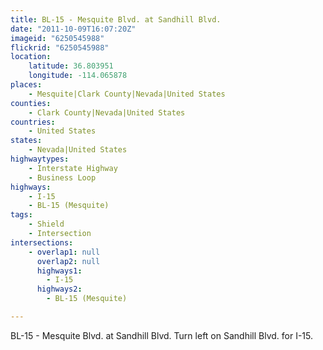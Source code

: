 ```yaml
---
title: BL-15 - Mesquite Blvd. at Sandhill Blvd.
date: "2011-10-09T16:07:20Z"
imageid: "6250545988"
flickrid: "6250545988"
location:
    latitude: 36.803951
    longitude: -114.065878
places:
    - Mesquite|Clark County|Nevada|United States
counties:
    - Clark County|Nevada|United States
countries:
    - United States
states:
    - Nevada|United States
highwaytypes:
    - Interstate Highway
    - Business Loop
highways:
    - I-15
    - BL-15 (Mesquite)
tags:
    - Shield
    - Intersection
intersections:
    - overlap1: null
      overlap2: null
      highways1:
        - I-15
      highways2:
        - BL-15 (Mesquite)

---
```

BL-15 - Mesquite Blvd. at Sandhill Blvd.  Turn left on Sandhill Blvd. for I-15.